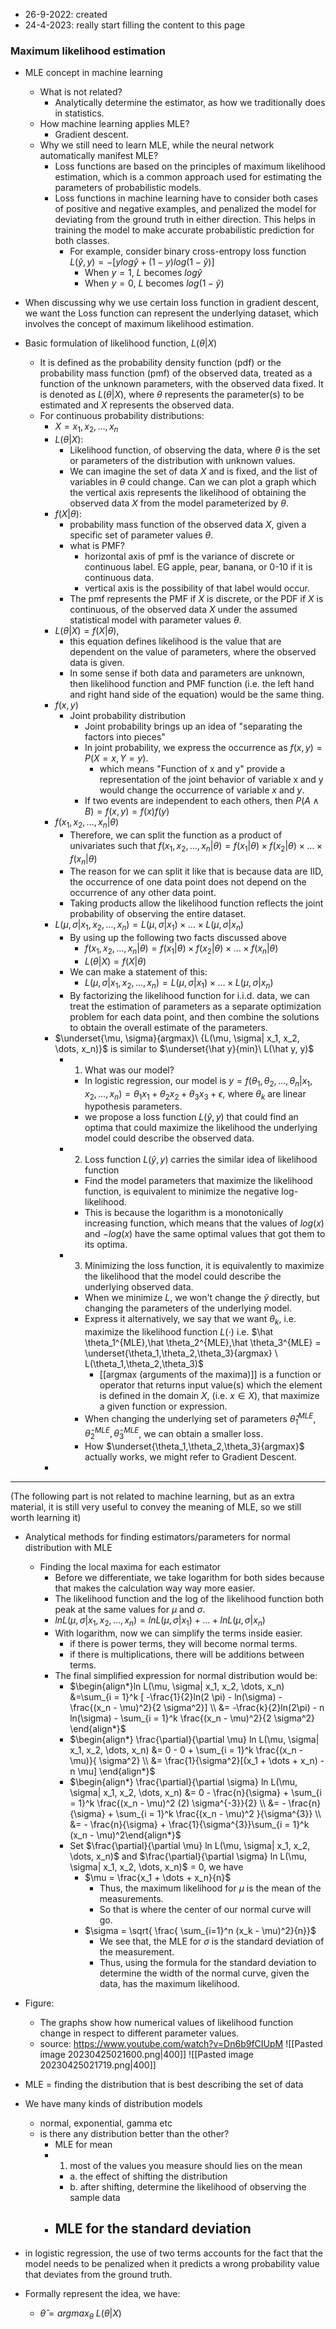 - 26-9-2022: created
- 24-4-2023: really start filling the content to this page

### Maximum likelihood estimation
- MLE concept in machine learning 
	- What is not related?
		- Analytically determine the estimator, as how we traditionally does in statistics.
	- How machine learning applies MLE?
		- Gradient descent.
	- Why we still need to learn MLE, while the neural network automatically manifest MLE?
		- Loss functions are based on the principles of maximum likelihood estimation, which is a common approach used for estimating the parameters of probabilistic models.
		- Loss functions in machine learning have to consider both cases of positive and negative examples, and penalized the model for deviating from the ground truth in either direction. This helps in training the model to make accurate probabilistic prediction for both classes.
			- For example, consider binary cross-entropy loss function $L(\hat y, y) = -[ylog \hat y + (1-y)log(1 - \hat y)]$
				- When $y=1$, $L$ becomes $log \hat y$
				- When $y=0$, $L$ becomes $log(1 - \hat y)$

- When discussing why we use certain loss function in gradient descent, we want the Loss function can represent the underlying dataset, which involves the concept of maximum likelihood estimation.

- Basic formulation of likelihood function, $L(\theta|X)$
	- It is defined as the probability density function (pdf) or the probability mass function (pmf) of the observed data, treated as a function of the unknown parameters, with the observed data fixed. It is denoted as $L(\theta|X)$, where $\theta$ represents the parameter(s) to be estimated and $X$ represents the observed data.
	- For continuous probability distributions:
		- $X = x_1, x_2, \dots, x_n$
		- $L(\theta|X)$: 
			- Likelihood function, of observing the data, where $\theta$ is the set or parameters of the distribution with unknown values.
			- We can imagine the set of data $X$ and is fixed, and the list of variables in $\theta$ could change. Can we can plot a graph which the vertical axis represents the likelihood of obtaining the observed data $X$ from the model parameterized by $\theta$.
		- $f(X|\theta)$:
			- probability mass function of the observed data $X$, given a specific set of parameter values $\theta$. 
			- what is PMF?
				- horizontal axis of pmf is the variance of discrete or continuous label. EG apple, pear, banana, or 0-10 if it is continuous data. 
				- vertical axis is the possibility of that label would occur.
			- The pmf represents the PMF if $X$ is discrete, or the PDF if $X$ is continuous, of the observed data $X$ under the assumed statistical model with parameter values $\theta$. 
		- $L(\theta|X) = f(X|\theta)$, 
			- this equation defines likelihood is the value that are dependent on the value of parameters, where the observed data is given. 
			- In some sense if both data and parameters are unknown, then likelihood function and PMF function (i.e. the left hand and right hand side of the equation) would be the same thing.
		- $f(x,y)$
			- Joint probability distribution
				- Joint probability brings up an idea of "separating the factors into pieces"
				- In joint probability, we express the occurrence as $f(x,y)= P(X=x, Y=y)$. 
					- which means "Function of x and y" provide a representation of the joint behavior of variable x and y would change the occurrence of variable $x$ and $y$. 
				- If two events are independent to each others, then $P(A \land B) = f(x,y) = f(x)f(y)$
		- $f(x_1, x_2, \dots, x_n|\theta)$
			- Therefore, we can split the function as a product of univariates such that $f(x_1, x_2, \dots, x_n|\theta) = f(x_1|\theta)  \times f(x_2|\theta) \times \dots \times f(x_n|\theta)$
			- The reason for we can split it like that is because data are IID, the occurrence of one data point does not depend on the occurrence of any other data point.
			- Taking products allow the likelihood function reflects the joint probability of observing the entire dataset.
		-  $L(\mu, \sigma| x_1, x_2, \dots, x_n) = L(\mu, \sigma | x_1) \times \dots \times  L(\mu, \sigma | x_n)$
			- By using up the following two facts discussed above
				- $f(x_1, x_2, \dots, x_n|\theta) = f(x_1|\theta)  \times f(x_2|\theta) \times \dots \times f(x_n|\theta)$
				- $L(\theta|X) = f(X|\theta)$
			- We can make a statement of this: 
				- $L(\mu, \sigma| x_1, x_2, \dots, x_n) = L(\mu, \sigma | x_1) \times \dots \times  L(\mu, \sigma | x_n)$
			- By factorizing the likelihood function for i.i.d. data, we can treat the estimation of parameters as a separate optimization problem for each data point, and then combine the solutions to obtain the overall estimate of the parameters.
		-  $\underset{\mu, \sigma}{argmax}\ {L(\mu, \sigma| x_1, x_2, \dots, x_n)}$ is similar to $\underset{\hat y}{min}\ L(\hat y, y)$ 
			- 1. What was our model?
				- In logistic regression, our model is $y = f(\theta_1, \theta_2, \dots, \theta_n | x_1, x_2, \dots, x_n) = \theta_1 x_1 + \theta_2 x_2 + \theta_3 x_3 + \epsilon$, where $\theta_k$ are linear hypothesis parameters. 
				- we propose a loss function $L(\hat y, y)$ that could find an optima that could maximize the likelihood the underlying model could describe the observed data.
			- 2. Loss function $L(\hat y, y)$ carries the similar idea of likelihood function
				- Find the model parameters that maximize the likelihood function, is equivalent to minimize the negative log-likelihood.
				- This is because the logarithm is a monotonically increasing function, which means that the values of $log(x)$ and $-log(x)$ have the same optimal values that got them to its optima.
			- 3. Minimizing the loss function, it is equivalently to maximize the likelihood that the model could describe the underlying observed data.
				- When we minimize $L$, we won't change the $\hat y$ directly, but changing the parameters of the underlying model.
				- Express it alternatively, we say that we want $\theta_k$, i.e. maximize the likelihood function $L(\cdot)$ i.e. $\hat \theta_1^{MLE},\hat \theta_2^{MLE},\hat \theta_3^{MLE} = \underset{\theta_1,\theta_2,\theta_3}{argmax} \ L(\theta_1,\theta_2,\theta_3)$ 
					- [[argmax (arguments of the maxima)]] is a function or operator that returns input value(s) which the element is defined in the domain $X$, (i.e. $x \in X$), that maximize a given function or expression.
				- When changing the underlying set of parameters  $\hat \theta_1^{MLE},\hat \theta_2^{MLE},\hat \theta_3^{MLE}$, we can obtain a smaller loss.
				- How $\underset{\theta_1,\theta_2,\theta_3}{argmax}$ actually works, we might refer to Gradient Descent.
		- 

---
(The following part is not related to machine learning, but as an extra material, it is still very useful to convey the meaning of MLE, so we still worth learning it)

- Analytical methods for finding estimators/parameters for normal distribution with MLE
	- Finding the local maxima for each estimator
		- Before we differentiate, we take logarithm for both sides because that makes the calculation way way more easier.
		- The likelihood function and the log of the likelihood function both peak at the same values for $\mu$ and $\sigma$.
		- $ln L(\mu, \sigma| x_1, x_2, \dots, x_n) = ln L(\mu, \sigma | x_1) + \dots + ln L(\mu, \sigma | x_n)$
		- With logarithm, now we can simplify the terms inside easier.
			- if there is power terms, they will become normal terms.
			- if there is multiplications, there will be additions between terms.
		- The final simplified expression for normal distribution would be:
			- $\begin{align*}ln L(\mu, \sigma| x_1, x_2, \dots, x_n) &=\sum_{i = 1}^k [ -\frac{1}{2}ln(2 \pi) - ln(\sigma) - \frac{(x_n - \mu)^2}{2 \sigma^2}] \\ &= -\frac{k}{2}ln(2\pi) - n ln(\sigma) - \sum_{i = 1}^k \frac{(x_n - \mu)^2}{2 \sigma^2} \end{align*}$
			- $\begin{align*} \frac{\partial}{\partial \mu} ln L(\mu, \sigma| x_1, x_2, \dots, x_n) &= 0 - 0 + \sum_{i = 1}^k \frac{(x_n - \mu)}{ \sigma^2} \\ &= \frac{1}{\sigma^2}[(x_1 + \dots + x_n) - n \mu] \end{align*}$
			- $\begin{align*} \frac{\partial}{\partial \sigma} ln L(\mu, \sigma| x_1, x_2, \dots, x_n) &= 0 - \frac{n}{\sigma} + \sum_{i = 1}^k \frac{(x_n - \mu)^2 (2) \sigma^{-3}}{2} \\ &= - \frac{n}{\sigma} + \sum_{i = 1}^k \frac{(x_n - \mu)^2 }{\sigma^{3}} \\ &= - \frac{n}{\sigma} + \frac{1}{\sigma^{3}}\sum_{i = 1}^k (x_n - \mu)^2\end{align*}$
			- Set $\frac{\partial}{\partial \mu} ln L(\mu, \sigma| x_1, x_2, \dots, x_n)$ and $\frac{\partial}{\partial \sigma} ln L(\mu, \sigma| x_1, x_2, \dots, x_n)$ = 0, we have 
				- $\mu = \frac{x_1 + \dots + x_n}{n}$
					- Thus, the maximum likelihood for $\mu$ is the mean of the measurements.
					- So that is where the center of our normal curve will go.
				- $\sigma = \sqrt{ \frac{ \sum_{i=1}^n (x_k - \mu)^2}{n}}$
					- We see that, the MLE for $\sigma$ is the standard deviation of the measurement.
					- Thus, using the formula for the standard deviation to determine the width of the normal curve, given the data, has the maximum likelihood.

- Figure: 
	- The graphs show how numerical values of likelihood function change in respect to different parameter values.
	- source: https://www.youtube.com/watch?v=Dn6b9fCIUpM
![[Pasted image 20230425021600.png|400]]
![[Pasted image 20230425021719.png|400]]


- MLE = finding the distribution that is best describing the set of data
- We have many kinds of distribution models
	- normal, exponential, gamma etc
	- is there any distribution better than the other?
		- MLE for mean
		- 1. most of the values you measure should lies on the mean
			- a. the effect of shifting the distribution
			- b. after shifting, determine the likelihood of observing the sample data
		- MLE for the standard deviation
			- 
- in logistic regression, the use of two terms accounts for the fact that the model needs to be penalized when it predicts a wrong probability value that deviates from the ground truth.
- Formally represent the idea, we have:
	- $\hat \theta = arg max_\theta \ L(\theta|X)$